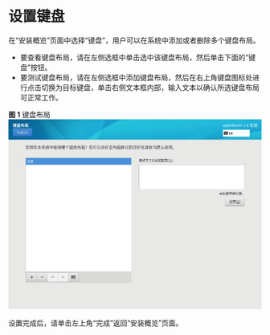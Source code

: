 # 设置键盘<a name="ZH-CN_TOPIC_0220373176"></a>

在“安装概览”页面中选择“键盘”，用户可以在系统中添加或者删除多个键盘布局。

-   要查看键盘布局，请在左侧选框中单击选中该键盘布局，然后单击下面的“键盘”按钮。
-   要测试键盘布局，请在左侧选框中添加键盘布局，然后在右上角键盘图标处进行点击切换为目标键盘，单击右侧文本框内部，输入文本以确认所选键盘布局可正常工作。

**图 1**  键盘布局<a name="zh-cn_topic_0186390097_zh-cn_topic_0122145868_fig17366454247"></a>  
![](./figures/键盘布局.png "键盘布局")

设置完成后，请单击左上角“完成”返回“安装概览”页面。

